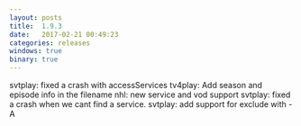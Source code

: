 ```yaml
---
layout: posts
title:  1.9.3
date:   2017-02-21 00:49:23
categories: releases
windows: true
binary: true
---
```


svtplay: fixed a crash with accessServices
tv4play: Add season and episode info in the filename
nhl: new service and vod support
svtplay: fixed a crash when we cant find a service.
svtplay: add support for exclude with -A
